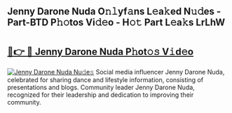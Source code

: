 ## Jenny Darone Nuda O𝚗𝚕yf𝚊ns L𝚎a𝚔ed N𝚞𝚍es - Part-BTD P𝚑𝚘tos Vi𝚍𝚎o - H𝚘𝚝 Part L𝚎a𝚔s LrLhW

# <h2><a href="http://kf5evrs.oniu.top/?m=Jenny+Darone+Nuda">🔗👉 🔴 Jenny Darone Nuda P𝚑ot𝚘𝚜 V𝚒d𝚎o</a></h2>

[![Jenny Darone Nuda Nu𝚍e𝚜](https://i.imgur.com/0qMVB7G.gif)](http://kf5evrs.oniu.top/?m=Jenny+Darone+Nuda)
Social media influencer Jenny Darone Nuda, celebrated for sharing dance and lifestyle information, consisting of presentations and blogs. Community leader Jenny Darone Nuda, recognized for their leadership and dedication to improving their community.  
